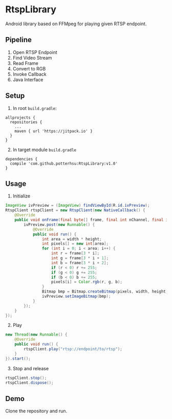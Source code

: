 # RtspLibrary
Android library based on FFMpeg for playing given RTSP endpoint.

## Pipeline
1. Open RTSP Endpoint
2. Find Video Stream
3. Read Frame
4. Convert to RGB
5. Invoke Callback
6. Java Interface

## Setup
1.  In root `build.gradle`:
  ```
  allprojects {
    repositories {
      ...
      maven { url 'https://jitpack.io' }
    }
  }
  ````

2.  In target module `build.gradle`
  ```
  dependencies {
    compile 'com.github.potterhsu:RtspLibrary:v1.0'
  }
  ```

## Usage

1. Initialize
  ```java
  ImageView ivPreview = (ImageView) findViewById(R.id.ivPreview);
  RtspClient rtspClient = new RtspClient(new NativeCallback() {
      @Override
      public void onFrame(final byte[] frame, final int nChannel, final int width, final int height) {
          ivPreview.post(new Runnable() {
              @Override
              public void run() {
                  int area = width * height;
                  int pixels[] = new int[area];
                  for (int i = 0; i < area; i++) {
                      int r = frame[3 * i];
                      int g = frame[3 * i + 1];
                      int b = frame[3 * i + 2];
                      if (r < 0) r += 255;
                      if (g < 0) g += 255;
                      if (b < 0) b += 255;
                      pixels[i] = Color.rgb(r, g, b);
                  }
                  Bitmap bmp = Bitmap.createBitmap(pixels, width, height, Bitmap.Config.ARGB_8888);
                  ivPreview.setImageBitmap(bmp);
              }
          });
      }
  });
  ```

2. Play
  ```java
  new Thread(new Runnable() {
      @Override
      public void run() {
          rtspClient.play("rtsp://endpoint/to/rtsp");
      }
  }).start();
  ```

3. Stop and release
  ```java
  rtspClient.stop();
  rtspClient.dispose();
  ```

## Demo
Clone the repository and run.
